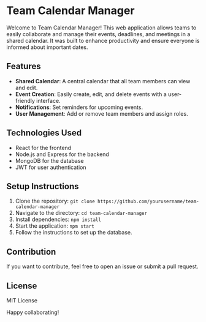 # Team Calendar Manager

Welcome to Team Calendar Manager! This web application allows teams to easily collaborate and manage their events, deadlines, and meetings in a shared calendar. It was built to enhance productivity and ensure everyone is informed about important dates.

## Features
- **Shared Calendar**: A central calendar that all team members can view and edit.
- **Event Creation**: Easily create, edit, and delete events with a user-friendly interface.
- **Notifications**: Set reminders for upcoming events.
- **User Management**: Add or remove team members and assign roles.

## Technologies Used
- React for the frontend
- Node.js and Express for the backend
- MongoDB for the database
- JWT for user authentication

## Setup Instructions
1. Clone the repository: `git clone https://github.com/yourusername/team-calendar-manager`
2. Navigate to the directory: `cd team-calendar-manager`
3. Install dependencies: `npm install`
4. Start the application: `npm start`
5. Follow the instructions to set up the database.

## Contribution
If you want to contribute, feel free to open an issue or submit a pull request. 

## License
MIT License

Happy collaborating!